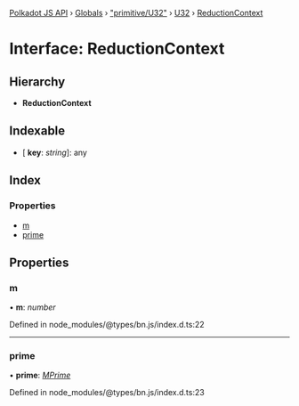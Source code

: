 [Polkadot JS API](../README.md) › [Globals](../globals.md) › ["primitive/U32"](../modules/_primitive_u32_.md) › [U32](../classes/_primitive_u32_.u32.md) › [ReductionContext](_primitive_u32_.u32.reductioncontext.md)

# Interface: ReductionContext

## Hierarchy

* **ReductionContext**

## Indexable

* \[ **key**: *string*\]: any

## Index

### Properties

* [m](_primitive_u32_.u32.reductioncontext.md#m)
* [prime](_primitive_u32_.u32.reductioncontext.md#prime)

## Properties

###  m

• **m**: *number*

Defined in node_modules/@types/bn.js/index.d.ts:22

___

###  prime

• **prime**: *[MPrime](_codec_uint_.uint.mprime.md)*

Defined in node_modules/@types/bn.js/index.d.ts:23
